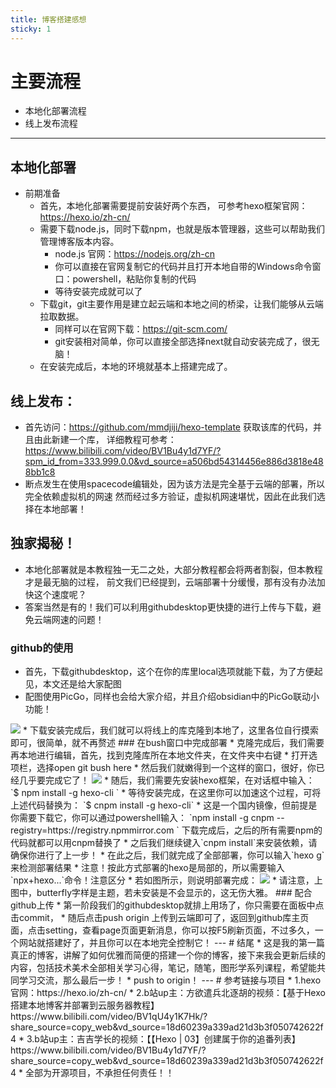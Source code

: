 ```yaml
---
title: 博客搭建感想
sticky: 1
---
```

# 主要流程
 * 本地化部署流程
 * 线上发布流程
---
## 本地化部署
 * 前期准备
   * 首先，本地化部署需要提前安装好两个东西，
     可参考hexo框架官网：https://hexo.io/zh-cn/
   * 需要下载node.js，同时下载npm，也就是版本管理器，这些可以帮助我们管理博客版本内容。
     * node.js 官网：https://nodejs.org/zh-cn
     * 你可以直接在官网复制它的代码并且打开本地自带的Windows命令窗口：powershell，粘贴你复制的代码
     * 等待安装完成就可以了 
   * 下载git，git主要作用是建立起云端和本地之间的桥梁，让我们能够从云端拉取数据。
     * 同样可以在官网下载：https://git-scm.com/ 
     * git安装相对简单，你可以直接全部选择next就自动安装完成了，很无脑！
   * 在安装完成后，本地的环境就基本上搭建完成了。 
## 线上发布：
   * 首先访问：https://github.com/mmdjiji/hexo-template 获取该库的代码，并且由此新建一个库，
     详细教程可参考：https://www.bilibili.com/video/BV1Bu4y1d7YF/?spm_id_from=333.999.0.0&vd_source=a506bd54314456e886d3818e488bb1c8
   * 断点发生在使用spacecode编辑处，因为该方法是完全基于云端的部署，所以完全依赖虚拟机的网速
     然而经过多方验证，虚拟机网速堪忧，因此在此我们选择在本地部署！
## 独家揭秘！
   * 本地化部署就是本教程独一无二之处，大部分教程都会将两者割裂，但本教程才是最无脑的过程，
     前文我们已经提到，云端部署十分缓慢，那有没有办法加快这个速度呢？
   * 答案当然是有的！我们可以利用githubdesktop更快捷的进行上传与下载，避免云端网速的问题！
  ### github的使用
   * 首先，下载githubdesktop，这个在你的库里local选项就能下载，为了方便起见，本文还是给大家配图
   * 配图使用PicGo，同样也会给大家介绍，并且介绍obsidian中的PicGo联动小功能！
  <img src ="https://pleasant233.oss-cn-beijing.aliyuncs.com/%E5%B1%8F%E5%B9%95%E6%88%AA%E5%9B%BE%202024-09-12%20111142.png">
   * 下载安装完成后，我们就可以将线上的库克隆到本地了，这里各位自行摸索即可，很简单，就不再赘述
  ### 在bush窗口中完成部署 
   * 克隆完成后，我们需要再本地进行编辑，首先，找到克隆库所在本地文件夹，在文件夹中右键
   * 打开选项栏，选择open git bush here
   * 然后我们就嫩得到一个这样的窗口，很好，你已经几乎要完成它了！
  <img src="https://pleasant233.oss-cn-beijing.aliyuncs.com/20240912111820.png">
   * 随后，我们需要先安装hexo框架，在对话框中输入：
   `$ npm install -g hexo-cli `
   * 等待安装完成，在这里你可以加速这个过程，可将上述代码替换为：
   `$ cnpm install -g hexo-cli`
   * 这是一个国内镜像，但前提是你需要下载它，你可以通过powershell输入：
   `npm install -g cnpm --registry=https://registry.npmmirror.com `
   下载完成后，之后的所有需要npm的代码就都可以用cnpm替换了
   * 之后我们继续键入`cnpm install`来安装依赖，请确保你进行了上一步！
   * 在此之后，我们就完成了全部部署，你可以输入`hexo g`来检测部署结果
   * 注意！按此方式部署的hexo是局部的，所以需要输入`npx+hexo...`命令！注意区分
   * 若如图所示，则说明部署完成：
  <img src ="https://pleasant233.oss-cn-beijing.aliyuncs.com/20240912112800.png">
   * 请注意，上图中，butterfly字样是主题，若未安装是不会显示的，这无伤大雅。
  ### 配合github上传
   * 第一阶段我们的githubdesktop就排上用场了，你只需要在面板中点击commit，
   * 随后点击push origin 上传到云端即可了，返回到github库主页面，点击setting，查看page页面更新消息，你可以按F5刷新页面，不过多久，一个网站就搭建好了，并且你可以在本地完全控制它！
---
# 结尾
   * 这是我的第一篇真正的博客，讲解了如何优雅而简便的搭建一个你的博客，接下来我会更新后续的内容，包括技术美术全部相关学习心得，笔记，随笔，图形学系列课程，希望能共同学习交流，那么最后一步！
   * push to origin！
---
# 参考链接与项目
 * 1.hexo官网：https://hexo.io/zh-cn/
 * 2.b站up主：方欲遣兵北逐胡的视频：【基于Hexo搭建本地博客并部署到云服务器教程】 https://www.bilibili.com/video/BV1qU4y1K7Hk/?share_source=copy_web&vd_source=18d60239a339ad21d3b3f050742622f4
 * 3.b站up主：吉吉学长的视频：【【Hexo | 03】创建属于你的追番列表】 https://www.bilibili.com/video/BV1Bu4y1d7YF/?share_source=copy_web&vd_source=18d60239a339ad21d3b3f050742622f4
 * 全部为开源项目，不承担任何责任！！